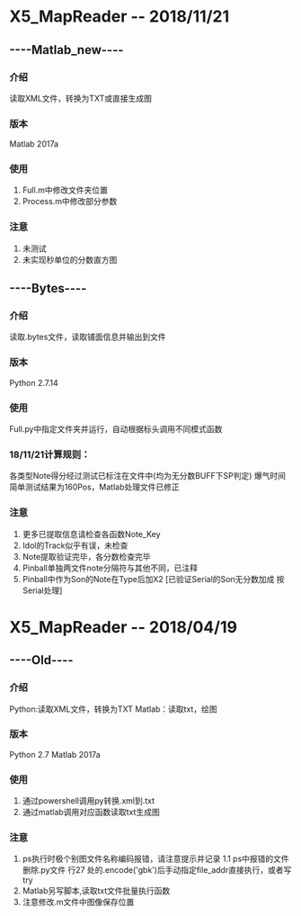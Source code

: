 # X5_MapReader -- 2018/11/21
## ----Matlab_new----
### 介绍
  读取XML文件，转换为TXT或直接生成图
### 版本
  Matlab 2017a
### 使用
  1.  Full.m中修改文件夹位置
  2.  Process.m中修改部分参数
### 注意
  1.  未测试
  2.  未实现秒单位的分数直方图
  
## ----Bytes----
### 介绍
  读取.bytes文件，读取铺面信息并输出到文件
### 版本
  Python 2.7.14
### 使用
  Full.py中指定文件夹并运行，自动根据标头调用不同模式函数
### 18/11/21计算规则：
各类型Note得分经过测试已标注在文件中(均为无分数BUFF下SP判定)
爆气时间简单测试结果为160Pos，Matlab处理文件已修正
### 注意
  1.  更多已提取信息请检查各函数Note_Key
  2.  Idol的Track似乎有误，未检查
  3.  Note提取验证完毕，各分数检查完毕
  4.  Pinball单独两文件note分隔符与其他不同，已注释
  5.  Pinball中作为Son的Note在Type后加X2 [已验证Serial的Son无分数加成 按Serial处理]

# X5_MapReader -- 2018/04/19
## ----Old----
### 介绍
  Python:读取XML文件，转换为TXT
  Matlab：读取txt，绘图
### 版本
  Python 2.7
  Matlab 2017a
### 使用
  1.  通过powershell调用py转换.xml到.txt
  2.  通过matlab调用对应函数读取txt生成图
### 注意
  1.  ps执行时极个别图文件名称编码报错，请注意提示并记录
  1.1 ps中报错的文件删除.py文件 行27 处的.encode('gbk')后手动指定file_addr直接执行，或者写try
  2.  Matlab另写脚本,读取txt文件批量执行函数
  3.  注意修改.m文件中图像保存位置
